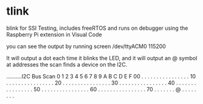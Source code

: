 # tlink
blink for SSI Testing, includes freeRTOS and runs on debugger using the Raspberry Pi extension in Visual Code

you can see the output by running
screen /dev/ttyACM0 115200

It will output a dot each time it blinks the LED, and it will output an @ symbol at addresses the scan finds a device on the I2C.


..........I2C Bus Scan
   0  1  2  3  4  5  6  7  8  9  A  B  C  D  E  F
00 .  .  .  .  .  .  .  .  .  .  .  .  .  .  .  .
10 .  .  .  .  .  .  .  .  .  .  .  .  .  .  .  .
20 .  .  .  .  .  .  .  .  .  .  .  .  .  .  .  .
30 .  .  .  .  .  .  .  .  .  .  .  .  .  .  .  .
40 .  .  .  .  .  .  .  .  .  .  .  .  .  .  .  .
50 .  .  .  .  .  .  .  .  .  .  .  .  .  .  .  .
60 .  .  .  .  .  .  .  .  .  .  .  .  .  .  .  .
70 .  .  .  .  .  .  .  @  .  .  .  .  .  .  .  .


